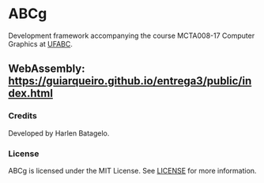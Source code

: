ABCg
======

Development framework accompanying the course MCTA008-17 Computer Graphics at [UFABC](https://www.ufabc.edu.br/).


WebAssembly:
https://guiarqueiro.github.io/entrega3/public/index.html
----

### Credits

Developed by Harlen Batagelo.

### License

ABCg is licensed under the MIT License. See [LICENSE](https://github.com/hbatagelo/abcg/blob/main/LICENSE) for more information.
